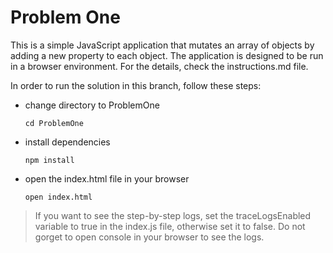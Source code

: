# Problem One

This is a simple JavaScript application that mutates an array of objects by adding a new property to each object. The application is designed to be run in a browser environment. For the details, check the instructions.md file.

In order to run the solution in this branch, follow these steps:

- change directory to ProblemOne
  ```
  cd ProblemOne 
  ```

- install dependencies
  ```
  npm install
  ```

- open the index.html file in your browser
  ```
  open index.html
  ```

> If you want to see the step-by-step logs, set the traceLogsEnabled variable to true in the index.js file, otherwise set it to false. Do not gorget to open console in your browser to see the logs.

